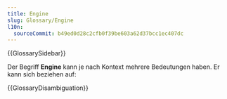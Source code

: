 ```yaml
---
title: Engine
slug: Glossary/Engine
l10n:
  sourceCommit: b49ed0d28c2cfb0f39be603a62d37bcc1ec407dc
---
```


{{GlossarySidebar}}

Der Begriff **Engine** kann je nach Kontext mehrere Bedeutungen haben. Er kann sich beziehen auf:

{{GlossaryDisambiguation}}
